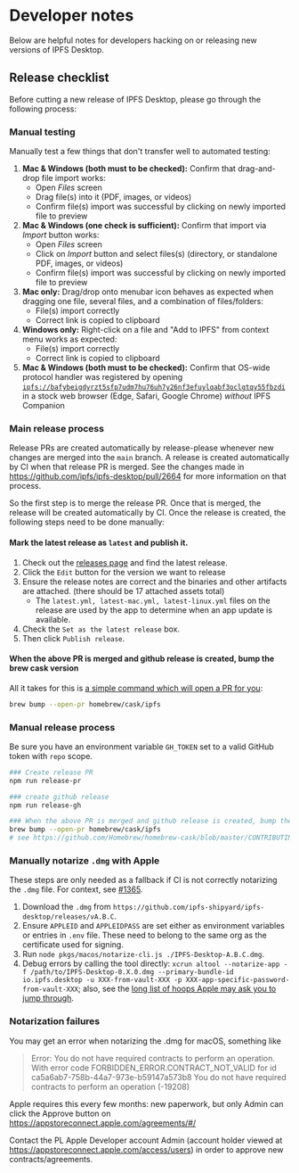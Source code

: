 # Developer notes

Below are helpful notes for developers hacking on or releasing new versions of IPFS Desktop.

## Release checklist

Before cutting a new release of IPFS Desktop, please go through the following process:

### Manual testing

Manually test a few things that don't transfer well to automated testing:


1. **Mac & Windows (both must to be checked):** Confirm that drag-and-drop file import works:
   - Open _Files_ screen
   - Drag file(s) into it (PDF, images, or videos)
   - Confirm file(s) import was successful by clicking on newly imported file to preview
2. **Mac & Windows (one check is sufficient):** Confirm that import via _Import_ button works:
   - Open _Files_ screen
   - Click on _Import_ button and select files(s) (directory, or standalone PDF, images, or videos)
   - Confirm file(s) import was successful by clicking on newly imported file to preview
3. **Mac only:** Drag/drop onto menubar icon behaves as expected when dragging one file, several files, and a combination of files/folders:
   - File(s) import correctly
   - Correct link is copied to clipboard
4. **Windows only:** Right-click on a file and "Add to IPFS" from context menu works as expected:
   - File(s) import correctly
   - Correct link is copied to clipboard
5. **Mac & Windows (both must to be checked):** Confirm that OS-wide protocol handler was registered by opening <a href="ipfs://bafybeigdyrzt5sfp7udm7hu76uh7y26nf3efuylqabf3oclgtqy55fbzdi">`ipfs://bafybeigdyrzt5sfp7udm7hu76uh7y26nf3efuylqabf3oclgtqy55fbzdi`</a> in a stock web browser (Edge, Safari, Google Chrome) _without_ IPFS Companion

### Main release process

Release PRs are created automatically by release-please whenever new changes are merged into the `main` branch. A release is created automatically by CI when that release PR is merged. See the changes made in https://github.com/ipfs/ipfs-desktop/pull/2664 for more information on that process.

So the first step is to merge the release PR. Once that is merged, the release will be created automatically by CI. Once the release is created, the following steps need to be done manually:

#### Mark the latest release as `latest` and publish it.

1. Check out the [releases page](https://github.com/ipfs/ipfs-desktop/releases) and find the latest release.
1. Click the `Edit` button for the version we want to release
1. Ensure the release notes are correct and the binaries and other artifacts are attached. (there should be 17 attached assets total)
    * The `latest.yml, latest-mac.yml, latest-linux.yml` files on the release are used by the app to determine when an app update is available.
1. Check the `Set as the latest release` box.
1. Then click `Publish release`.

#### When the above PR is merged and github release is created, bump the brew cask version

All it takes for this is [a simple command which will open a PR for you](https://github.com/Homebrew/homebrew-cask/blob/master/CONTRIBUTING.md#updating-a-cask):

```bash
brew bump --open-pr homebrew/cask/ipfs
```

### Manual release process

Be sure you have an environment variable `GH_TOKEN` set to a valid GitHub token with `repo` scope.

```bash
### Create release PR
npm run release-pr

### create github release
npm run release-gh

### When the above PR is merged and github release is created, bump the brew cask version:
brew bump --open-pr homebrew/cask/ipfs
# see https://github.com/Homebrew/homebrew-cask/blob/master/CONTRIBUTING.md#updating-a-cask if you run into issues.
```

<!-- OLD RELEASE PROCESS (keep for now, until we're sure the new one works)
1. Update the version using `npm version [major|minor|patch]` (it will create a new tag `vA.B.C`, note it down)
1. Update all links and badges in `README.md` to point to the new version (`A.B.C`).
   - You may use `ts-node scripts/release/updateReadme.ts <oldVersion> <newVersion>` to update the readme. e.g. `ts-node scripts/release/updateReadme.ts 0.26.0 0.26.1`
      - If you do, confirm everything is updated properly.
1. Update the latest version commit `git tag -d vA.B.C && git add README.md && git commit --amend --no-edit && git tag vA.B.C`
1. Publish local changes and the tag to the GitHub repo: `git push && git push origin vA.B.C`.
1. Wait for the CI to upload the binaries to the draft release (a new one will be created if you haven't drafted one).
1. Publish a release draft.
   - Once a release is published, users should receive the app update (see https://www.electron.build/auto-update for details).
   - The `latest.yml, latest-mac.yml, latest-linux.yml` files on the release are used by the app to determine when an app update is available.
1. Update `CHANGELOG.md` with details from release/release draft.
1. Update selected package managers:
   - Wait for CI to finish and confirm that it updated [Snap](https://snapcraft.io/ipfs-desktop), and is at least pending review on [Chocolatey](https://chocolatey.org/packages/ipfs-desktop#versionhistory).
   - Update the [Homebrew cask](https://github.com/Homebrew/homebrew-cask/blob/master/CONTRIBUTING.md#updating-a-cask).
-->

### Manually notarize `.dmg` with Apple

These steps are only needed as a fallback if CI is not correctly notarizing the `.dmg` file. For context, see [#1365](https://github.com/ipfs-shipyard/ipfs-desktop/issues/1211).

1. Download the `.dmg` from `https://github.com/ipfs-shipyard/ipfs-desktop/releases/vA.B.C`.
2. Ensure `APPLEID` and `APPLEIDPASS` are set either as environment variables or entries in `.env` file. These need to belong to the same org as the certificate used for signing.
3. Run `node pkgs/macos/notarize-cli.js ./IPFS-Desktop-A.B.C.dmg`.
4. Debug errors by calling the tool directly: `xcrun altool --notarize-app -f /path/to/IPFS-Desktop-0.X.0.dmg --primary-bundle-id io.ipfs.desktop -u XXX-from-vault-XXX -p XXX-app-specific-password-from-vault-XXX`; also, see the [long list of hoops Apple may ask you to jump through](https://github.com/ipfs-shipyard/ipfs-desktop/pull/1365#issuecomment-598127684).

### Notarization failures

You may get an error when notarizing the .dmg for macOS, something like

> Error: You do not have required contracts to perform an operation. With error code FORBIDDEN_ERROR.CONTRACT_NOT_VALID for id ca5a6ab7-758b-44a7-973e-b59147a573b8 You do not have required contracts to perform an operation (-19208)

Apple requires this every few months: new paperwork, but only Admin can click the Approve button on https://appstoreconnect.apple.com/agreements/#/

Contact the PL Apple Developer account Admin (account holder viewed at https://appstoreconnect.apple.com/access/users) in order to approve new contracts/agreements.
